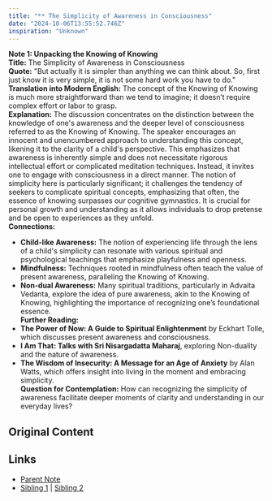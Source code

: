 ```yaml
---
title: "** The Simplicity of Awareness in Consciousness"
date: "2024-10-06T13:55:52.746Z"
inspiration: "Unknown"
---
```



**Note 1: Unpacking the Knowing of Knowing**  
**Title:** The Simplicity of Awareness in Consciousness  
**Quote:** "But actually it is simpler than anything we can think about. So, first just know it is very simple, it is not some hard work you have to do."  
**Translation into Modern English:** The concept of the Knowing of Knowing is much more straightforward than we tend to imagine; it doesn’t require complex effort or labor to grasp.  
**Explanation:** The discussion concentrates on the distinction between the knowledge of one's awareness and the deeper level of consciousness referred to as the Knowing of Knowing. The speaker encourages an innocent and unencumbered approach to understanding this concept, likening it to the clarity of a child's perspective. This emphasizes that awareness is inherently simple and does not necessitate rigorous intellectual effort or complicated meditation techniques. Instead, it invites one to engage with consciousness in a direct manner. The notion of simplicity here is particularly significant; it challenges the tendency of seekers to complicate spiritual concepts, emphasizing that often, the essence of knowing surpasses our cognitive gymnastics. It is crucial for personal growth and understanding as it allows individuals to drop pretense and be open to experiences as they unfold.  
**Connections:**  
- **Child-like Awareness:** The notion of experiencing life through the lens of a child's simplicity can resonate with various spiritual and psychological teachings that emphasize playfulness and openness.  
- **Mindfulness:** Techniques rooted in mindfulness often teach the value of present awareness, paralleling the Knowing of Knowing.  
- **Non-dual Awareness:** Many spiritual traditions, particularly in Advaita Vedanta, explore the idea of pure awareness, akin to the Knowing of Knowing, highlighting the importance of recognizing one’s foundational essence.  
**Further Reading:**  
- **The Power of Now: A Guide to Spiritual Enlightenment** by Eckhart Tolle, which discusses present awareness and consciousness.  
- **I Am That: Talks with Sri Nisargadatta Maharaj**, exploring Non-duality and the nature of awareness.  
- **The Wisdom of Insecurity: A Message for an Age of Anxiety** by Alan Watts, which offers insight into living in the moment and embracing simplicity.  
**Question for Contemplation:** How can recognizing the simplicity of awareness facilitate deeper moments of clarity and understanding in our everyday lives?



## Original Content



## Links

- [Parent Note](/parent-note.md)
- [Sibling 1](/zettel1.md) | [Sibling 2](/zettel2.md)
